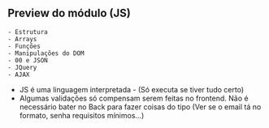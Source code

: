 ## Preview do módulo (JS)
    - Estrutura
    - Arrays
    - Funções
    - Manipulações do DOM
    - 00 e JSON
    - JQuery
    - AJAX

- JS é uma linguagem interpretada - (Só executa se tiver tudo certo)
- Algumas validações só compensam serem feitas no frontend. Não é necessário bater no Back para fazer coisas do tipo (Ver se o email tá no formato, senha requisitos mínimos...)

